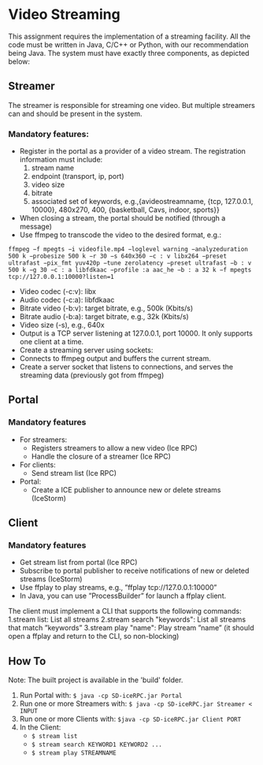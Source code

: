 # Video Streaming

This assignment requires the implementation of a streaming facility. All the code must be written in Java, C/C++ or Python, with our recommendation being Java. The system must have exactly
three components, as depicted below:

## Streamer
The streamer is responsible for streaming one video. But multiple streamers can and should be present in the system.

### Mandatory features:

- Register in the portal as a provider of a video stream. The registration information must include: 
  1. stream name
  2. endpoint (transport, ip, port)
  3. video size 
  4. bitrate
  5. associated set of keywords, e.g.,{avideostreamname, {tcp, 127.0.0.1, 10000}, 480x270, 400, {basketball, Cavs, indoor, sports}}
- When closing a stream, the portal should be notified (through a message)
- Use ffmpeg to transcode the video to the desired format, e.g.:
```
ffmpeg −f mpegts −i videofile.mp4 −loglevel warning −analyzeduration 500 k −probesize 500 k −r 30 −s 640x360 −c : v libx264 −preset ultrafast −pix_fmt yuv420p −tune zerolatency −preset ultrafast −b : v 500 k −g 30 −c : a libfdkaac −profile :a aac_he −b : a 32 k −f mpegts tcp://127.0.0.1:10000?listen=1
```

- Video codec (-c:v): libx
- Audio codec (-c:a): libfdkaac
- Bitrate video (-b:v): target bitrate, e.g., 500k (Kbits/s)
- Bitrate audio (-b:a): target bitrate, e.g., 32k (Kbits/s)
- Video size (-s), e.g., 640x
- Output is a TCP server listening at 127.0.0.1, port 10000. It only supports one client at a time.
- Create a streaming server using sockets:
- Connects to ffmpeg output and buffers the current stream.
- Create a server socket that listens to connections, and serves the streaming data (previously got from ffmpeg)

## Portal
### Mandatory features

+ For streamers:
    - Registers streamers to allow a new video (Ice RPC)
    - Handle the closure of a streamer (Ice RPC)
+ For clients:
    - Send stream list (Ice RPC)
+ Portal:
    - Create a ICE publisher to announce new or delete streams (IceStorm)

## Client

### Mandatory features
- Get stream list from portal (Ice RPC)
- Subscribe to portal publisher to receive notifications of new or deleted streams (IceStorm)
- Use ffplay to play streams, e.g., ”ffplay tcp://127.0.0.1:10000”
- In Java, you can use ”ProcessBuilder” for launch a ffplay client.

The client must implement a CLI that supports the following commands:
1.stream list: List all streams
2.stream search "keywords": List all streams that match ”keywords”
3.stream play "name": Play stream ”name” (it should open a ffplay and return to the CLI, so non-blocking)

## How To

Note: The built project is available in the 'build' folder.

1. Run Portal with: `$ java -cp SD-iceRPC.jar Portal`
1. Run one or more Streamers with: `$ java -cp SD-iceRPC.jar Streamer < INPUT`
1. Run one or more Clients with: `$java -cp SD-iceRPC.jar Client PORT`
1. In the Client:
    + `$ stream list`
    + `$ stream search KEYWORD1 KEYWORD2 ...`
    + `$ stream play STREAMNAME`
